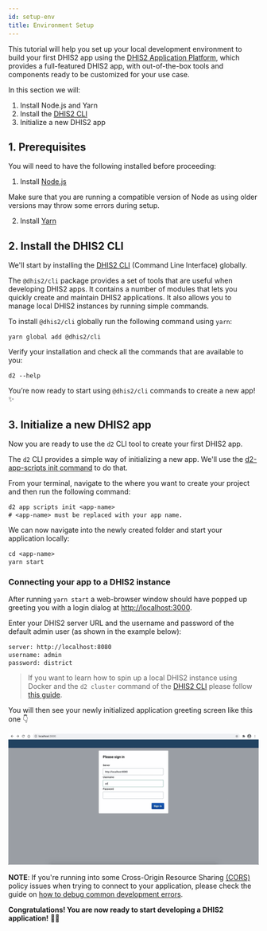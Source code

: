 ```yaml
---
id: setup-env
title: Environment Setup 
---
```

This tutorial will help you set up your local development environment to build your first DHIS2 app using the [DHIS2 Application Platform](https://platform.dhis2.nu/#/), which provides a full-featured DHIS2 app, with out-of-the-box tools and components ready to be customized for your use case. 

In this section we will:

1. Install Node.js and Yarn  
2. Install the [DHIS2 CLI](https://cli.dhis2.nu/#/)
3. Initialize a new DHIS2 app 

## 1. Prerequisites 

You will need to have the following installed before proceeding:

1. Install [Node.js](https://nodejs.org/en/download/)

Make sure that you are running a compatible version of Node as using older versions may throw some errors during setup. 

2. Install [Yarn](https://yarnpkg.com/getting-started/install)

## 2. Install the DHIS2 CLI

We'll start by installing the [DHIS2 CLI](https://cli.dhis2.nu/#/) (Command Line Interface) globally. 

The `@dhis2/cli` package provides a set of tools that are useful when developing DHIS2 apps. It contains a number of modules that lets you quickly create and maintain DHIS2 applications. It also allows you to manage local DHIS2 instances by running simple commands. 

To install `@dhis2/cli` globally run the following command using `yarn`:  

```shell
yarn global add @dhis2/cli
```

Verify your installation and check all the commands that are available to you: 

```shell
d2 --help
```

You’re now ready to start using `@dhis2/cli` commands to create a new app! ✨

## 3. Initialize a new DHIS2 app

Now you are ready to use the `d2` CLI tool to create your first DHIS2 app. 

The `d2` CLI provides a simple way of initializing a new app. We'll use the [d2-app-scripts init command](https://platform.dhis2.nu/#/scripts/init) to do that. 

From your terminal, navigate to the where you want to create your project and then run the following command: 

```shell
d2 app scripts init <app-name>
# <app-name> must be replaced with your app name.
``` 
We can now navigate into the newly created folder and start your application locally: 

```shell
cd <app-name>
yarn start
```

### Connecting your app to a DHIS2 instance 

After running `yarn start` a web-browser window should have popped up greeting you with a login dialog at [http://localhost:3000](http://localhost:3000). 

Enter your DHIS2 server URL and the username and password of the default admin user (as shown in the example below): 

```
server: http://localhost:8080
username: admin
password: district
```
> If you want to learn how to spin up a local DHIS2 instance using Docker and the `d2 cluster` command of the [DHIS2 CLI](https://cli.dhis2.nu/#/commands/d2-cluster) please follow [this guide](../guides/spin-up-local-instance). 

You will then see your newly initialized application greeting screen like this one 👇 

![Sign In](./assets/sign-in-app.gif)

**NOTE**: If you're running into some Cross-Origin Resource Sharing [(CORS)](https://developer.mozilla.org/en-US/docs/Web/HTTP/CORS) policy issues when trying to connect to your application, please check the guide on [how to debug common development errors](../guides/debug-instance). 

**Congratulations! You are now ready to start developing a DHIS2 application!** 👏🏽

